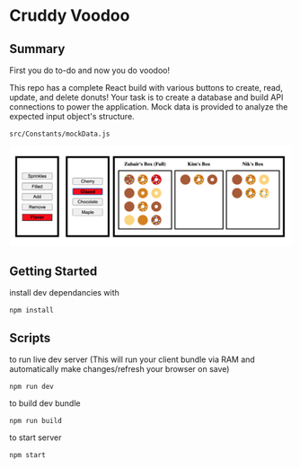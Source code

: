 # Cruddy Voodoo

## Summary

First you do to-do and now you do voodoo!

This repo has a complete React build with various buttons to create, read, update, and delete donuts!  Your task is to create a database and build API connections to power the application. Mock data is provided to analyze the expected input object's structure.

```
src/Constants/mockData.js
```

<img src="./demo/cruddy_voodoo.png">

## Getting Started

install dev dependancies with 
```
npm install
```

## Scripts

to run live dev server (This will run your client bundle via RAM and automatically make changes/refresh your browser on save)
```
npm run dev
```

to build dev bundle
```
npm run build
```

to start server
```
npm start
```

